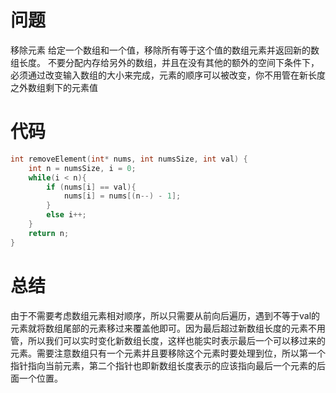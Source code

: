 # 问题 #
移除元素
给定一个数组和一个值，移除所有等于这个值的数组元素并返回新的数组长度。
不要分配内存给另外的数组，并且在没有其他的额外的空间下条件下，必须通过改变输入数组的大小来完成，元素的顺序可以被改变，你不用管在新长度之外数组剩下的元素值

# 代码 #
```C
int removeElement(int* nums, int numsSize, int val) {
    int n = numsSize, i = 0;  
    while(i < n){  
        if (nums[i] == val){  
            nums[i] = nums[(n--) - 1];  
        }  
        else i++;  
    }  
    return n;  
}
```
# 总结 #
由于不需要考虑数组元素相对顺序，所以只需要从前向后遍历，遇到不等于val的元素就将数组尾部的元素移过来覆盖他即可。因为最后超过新数组长度的元素不用管，所以我们可以实时变化新数组长度，这样也能实时表示最后一个可以移过来的元素。需要注意数组只有一个元素并且要移除这个元素时要处理到位，所以第一个指针指向当前元素，第二个指针也即新数组长度表示的应该指向最后一个元素的后面一个位置。
